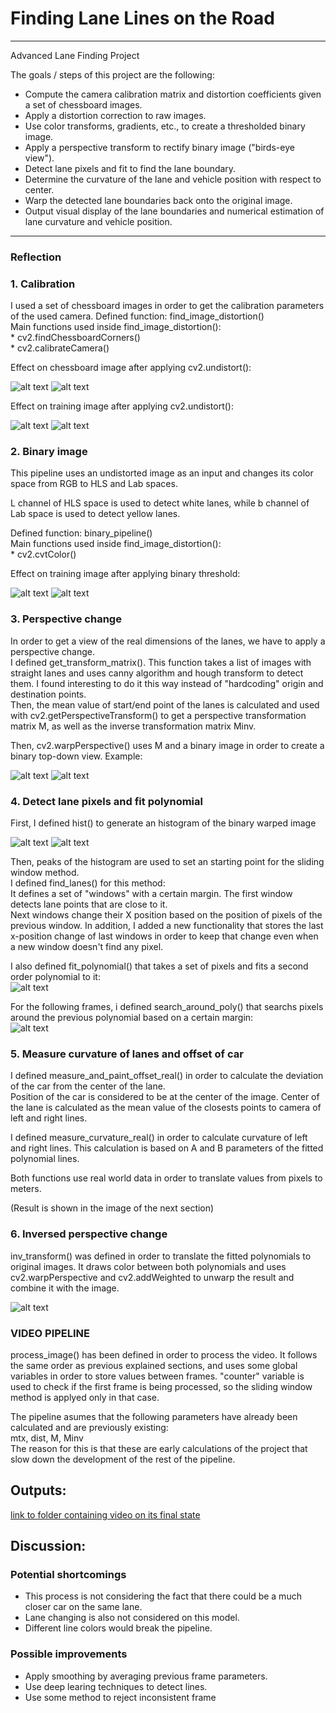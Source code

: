 # **Finding Lane Lines on the Road** 


---

Advanced Lane Finding Project

The goals / steps of this project are the following:

* Compute the camera calibration matrix and distortion coefficients given a set of chessboard images.
* Apply a distortion correction to raw images.
* Use color transforms, gradients, etc., to create a thresholded binary image.
* Apply a perspective transform to rectify binary image ("birds-eye view").
* Detect lane pixels and fit to find the lane boundary.
* Determine the curvature of the lane and vehicle position with respect to center.
* Warp the detected lane boundaries back onto the original image.
* Output visual display of the lane boundaries and numerical estimation of lane curvature and vehicle position.


[image1]: ./camera_cal/calibration3.jpg "output"
[image2]: ./camera_cal_output/out_calibration3.jpg "output"
[image3]: ./test_images/straight_lines1.jpg "output"
[image4]: ./output_images/test_calibrated_output/out_undis_straight_lines1.jpg "output"
[image5]: ./test_images/test3.jpg "output"
[image6]: ./output_images/test_binary_output/out_binary_test3.jpg "output"
[image7]: ./output_images/test_binary_output/out_binary_test3.jpg "output"
[image8]: ./output_images/test_perspective_output/out_perspective_test3.jpg "output"
[image9]: ./output_images/test_windows_output/3_gray.jpg "output"
[image10]: ./output_images/test_windows_output/3_window.jpg "output"
[image11]: ./output_images/test_windows_output/3_histogram.jpg "output"
[image12]: ./output_images/test_windows_output/3_search_around.jpg "output"
[image13]: ./output_images/test_info/info_example.JPG "output"

---

### Reflection

### 1. Calibration

I used a set of chessboard images in order to get the calibration parameters of the used camera.
Defined function: find_image_distortion()  
Main functions used inside find_image_distortion():  
    * cv2.findChessboardCorners()  
    * cv2.calibrateCamera()
    
Effect on chessboard image after applying cv2.undistort():

![alt text][image1]  ![alt text][image2]  

Effect on training image after applying cv2.undistort():

![alt text][image3]  ![alt text][image4]  


### 2. Binary image

This pipeline uses an undistorted image as an input and changes its color space from RGB to HLS and Lab spaces.  

L channel of HLS space is used to detect white lanes, while b channel of Lab space is used to detect yellow lanes.

Defined function: binary_pipeline()  
Main functions used inside find_image_distortion():  
    * cv2.cvtColor()
    
Effect on training image after applying binary threshold:
    
![alt text][image5]  ![alt text][image6]  

### 3. Perspective change

In order to get a view of the real dimensions of the lanes, we have to apply a perspective change.  
I defined get_transform_matrix(). This function takes a list of images with straight lanes and uses canny algorithm and hough transform to detect them. I found interesting to do it this way instead of "hardcoding" origin and destination points.  
Then, the mean value of start/end point of the lanes is calculated and used with cv2.getPerspectiveTransform() to get a perspective transformation matrix M, as well as the inverse transformation matrix Minv.

Then, cv2.warpPerspective() uses M and a binary image in order to create a binary top-down view.
Example:

![alt text][image7]  ![alt text][image8]  

    
### 4. Detect lane pixels and fit polynomial

First, I defined hist() to generate an histogram of the binary warped image


![alt text][image9]  ![alt text][image10]  

Then, peaks of the histogram are used to set an starting point for the sliding window method.  
I defined find_lanes() for this method:  
It defines a set of "windows" with a certain margin. The first window detects lane points that are close to it.  
Next windows change their X position based on the position of pixels of the previous window. In addition, I added a new functionality that stores the last x-position change of last windows in order to keep that change even when a new window doesn't find any pixel.  

I also defined fit_polynomial() that takes a set of pixels and fits a second order polynomial to it:  
![alt text][image11]

For the following frames, i defined search_around_poly() that searchs pixels around the previous polynomial based on a certain margin:  
![alt text][image12]


### 5. Measure curvature of lanes and offset of car

I defined measure_and_paint_offset_real() in order to calculate the deviation of the car from the center of the lane.  
Position of the car is considered to be at the center of the image. Center of the lane is calculated as the mean value of the closests points to camera of left and right lines.

I defined measure_curvature_real() in order to calculate curvature of left and right lines. This calculation is based on A and B parameters of the fitted polynomial lines.

Both functions use real world data in order to translate values from pixels to meters.  

(Result is shown in the image of the next section)

### 6. Inversed perspective change

inv_transform() was defined in order to translate the fitted polynomials to original images.
It draws color between both polynomials and uses cv2.warpPerspective and cv2.addWeighted to unwarp the result and combine it with the image.


![alt text][image13]

### VIDEO PIPELINE

process_image() has been defined in order to process the video.
It follows the same order as previous explained sections, and uses some global variables in order to store values between frames.
"counter" variable is used to check if the first frame is being processed, so the sliding window method is applyed only in that case.

The pipeline asumes that the following parameters have already been calculated and are previously existing:  
mtx, dist, M, Minv  
The reason for this is that these are early calculations of the project that slow down the development of the rest of the pipeline.
  

## Outputs:

[link to folder containing video on its final state](videos_output)  


## Discussion:

### Potential shortcomings

  
* This process is not considering the fact that there could be a much closer car on the same lane.  
* Lane changing is also not considered on this model.  
* Different line colors would break the pipeline.  


### Possible improvements

* Apply smoothing by averaging previous frame parameters. 
* Use deep learing techniques to detect lines.
* Use some method to reject inconsistent frame




